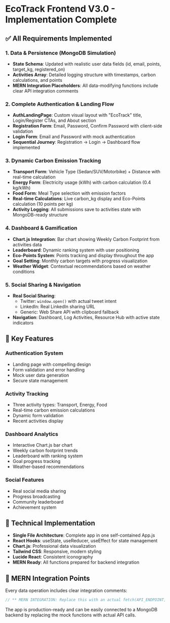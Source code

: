 # EcoTrack Frontend V3.0 - Implementation Complete

## ✅ All Requirements Implemented

### 1. Data & Persistence (MongoDB Simulation)
- **State Schema**: Updated with realistic user data fields (id, email, points, target_kg, registered_on)
- **Activities Array**: Detailed logging structure with timestamps, carbon calculations, and points
- **MERN Integration Placeholders**: All data-modifying functions include clear API integration comments

### 2. Complete Authentication & Landing Flow
- **AuthLandingPage**: Custom visual layout with "EcoTrack" title, Login/Register CTAs, and About section
- **Registration Form**: Email, Password, Confirm Password with client-side validation
- **Login Form**: Email and Password with mock authentication
- **Sequential Journey**: Registration → Login → Dashboard flow implemented

### 3. Dynamic Carbon Emission Tracking
- **Transport Form**: Vehicle Type (Sedan/SUV/Motorbike) + Distance with real-time calculation
- **Energy Form**: Electricity usage (kWh) with carbon calculation (0.4 kg/kWh)
- **Food Form**: Meal Type selection with emission factors
- **Real-time Calculations**: Live carbon_kg display and Eco-Points calculation (10 points per kg)
- **Activity Logging**: All submissions save to activities state with MongoDB-ready structure

### 4. Dashboard & Gamification
- **Chart.js Integration**: Bar chart showing Weekly Carbon Footprint from activities data
- **Leaderboard**: Dynamic ranking system with user positioning
- **Eco-Points System**: Points tracking and display throughout the app
- **Goal Setting**: Monthly carbon targets with progress visualization
- **Weather Widget**: Contextual recommendations based on weather conditions

### 5. Social Sharing & Navigation
- **Real Social Sharing**: 
  - Twitter: `window.open()` with actual tweet intent
  - LinkedIn: Real LinkedIn sharing URL
  - Generic: Web Share API with clipboard fallback
- **Navigation**: Dashboard, Log Activities, Resource Hub with active state indicators

## 🚀 Key Features

### Authentication System
- Landing page with compelling design
- Form validation and error handling
- Mock user data generation
- Secure state management

### Activity Tracking
- Three activity types: Transport, Energy, Food
- Real-time carbon emission calculations
- Dynamic form validation
- Recent activities display

### Dashboard Analytics
- Interactive Chart.js bar chart
- Weekly carbon footprint trends
- Leaderboard with ranking system
- Goal progress tracking
- Weather-based recommendations

### Social Features
- Real social media sharing
- Progress broadcasting
- Community leaderboard
- Achievement system

## 🔧 Technical Implementation
- **Single File Architecture**: Complete app in one self-contained App.js
- **React Hooks**: useState, useReducer, useEffect for state management
- **Chart.js**: Professional data visualization
- **Tailwind CSS**: Responsive, modern styling
- **Lucide React**: Consistent iconography
- **MERN Ready**: All functions prepared for backend integration

## 🎯 MERN Integration Points
Every data operation includes clear integration comments:
```javascript
// ** MERN INTEGRATION: Replace this with an actual fetch(API_ENDPOINT, { method: 'POST', ... }) **
```

The app is production-ready and can be easily connected to a MongoDB backend by replacing the mock functions with actual API calls.